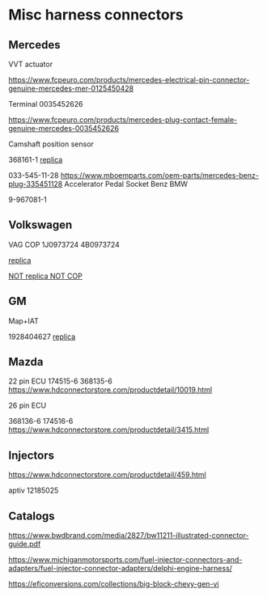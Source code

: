 # Misc harness connectors

## Mercedes

VVT actuator

https://www.fcpeuro.com/products/mercedes-electrical-pin-connector-genuine-mercedes-mer-0125450428

Terminal 0035452626

https://www.fcpeuro.com/products/mercedes-plug-contact-female-genuine-mercedes-0035452626

Camshaft position sensor

368161-1 [replica](https://www.hdconnectorstore.com/productdetail/1923.html)

033-545-11-28
https://www.mboemparts.com/oem-parts/mercedes-benz-plug-335451128
Accelerator Pedal Socket Benz BMW

9-967081-1

## Volkswagen

VAG COP 1J0973724 4B0973724

[replica](https://www.hdconnectorstore.com/productdetail/9276.html)

[NOT replica NOT COP](https://www.hdconnectorstore.com/productdetail/9236.html)

## GM

Map+IAT

1928404627 [replica](https://www.hdconnectorstore.com/productdetail/4035.html)

## Mazda

22 pin ECU
174515-6 368135-6 https://www.hdconnectorstore.com/productdetail/10019.html

26 pin ECU

368136-6 174516-6 https://www.hdconnectorstore.com/productdetail/3415.html

## Injectors

https://www.hdconnectorstore.com/productdetail/459.html

aptiv 12185025

## Catalogs

https://www.bwdbrand.com/media/2827/bw11211-illustrated-connector-guide.pdf

https://www.michiganmotorsports.com/fuel-injector-connectors-and-adapters/fuel-injector-connector-adapters/delphi-engine-harness/

https://eficonversions.com/collections/big-block-chevy-gen-vi
